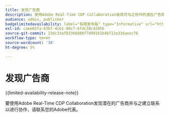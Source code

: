 ```yaml
---
title: 发现广告商
description: 使用Adobe Real-Time CDP Collaboration发现可与之协作的潜在广告商
audience: admin, publisher
badgelimitedavailability: label="有限发布版" type="Informative" url="https://helpx.adobe.com/legal/product-descriptions/real-time-customer-data-platform-collaboration.html newtab=true"
exl-id: caee65fa-63bf-4cb1-80c7-6fdc38c4285b
source-git-commit: 23dc33af83366806f7d99161b4b713a33daeec76
workflow-type: tm+mt
source-wordcount: '38'
ht-degree: 5%

---
```


# 发现广告商

{{limited-availability-release-note}}

要使用Adobe Real-Time CDP Collaboration发现潜在的广告商并与之建立联系以进行协作，请联系您的Adobe代表。
